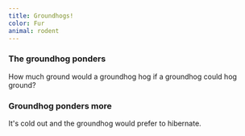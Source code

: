 ```yaml
---
title: Groundhogs!
color: Fur
animal: rodent
---
```


### The groundhog ponders

How much ground would a groundhog hog if a groundhog could hog ground?

### Groundhog ponders more

It's cold out and the groundhog would prefer to hibernate.
